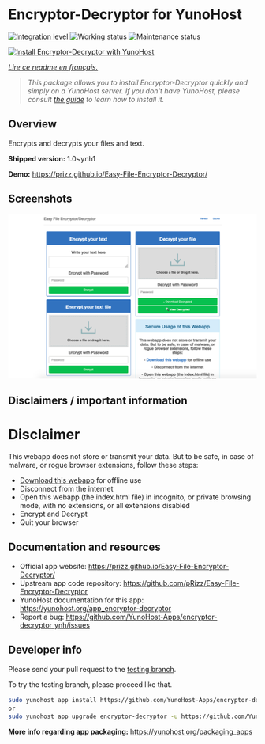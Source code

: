 <!--
N.B.: This README was automatically generated by https://github.com/YunoHost/apps/tree/master/tools/README-generator
It shall NOT be edited by hand.
-->

# Encryptor-Decryptor for YunoHost

[![Integration level](https://dash.yunohost.org/integration/encryptor-decryptor.svg)](https://dash.yunohost.org/appci/app/encryptor-decryptor) ![Working status](https://ci-apps.yunohost.org/ci/badges/encryptor-decryptor.status.svg) ![Maintenance status](https://ci-apps.yunohost.org/ci/badges/encryptor-decryptor.maintain.svg)

[![Install Encryptor-Decryptor with YunoHost](https://install-app.yunohost.org/install-with-yunohost.svg)](https://install-app.yunohost.org/?app=encryptor-decryptor)

*[Lire ce readme en français.](./README_fr.md)*

> *This package allows you to install Encryptor-Decryptor quickly and simply on a YunoHost server.
If you don't have YunoHost, please consult [the guide](https://yunohost.org/#/install) to learn how to install it.*

## Overview

Encrypts and decrypts your files and text.

**Shipped version:** 1.0~ynh1

**Demo:** https://prizz.github.io/Easy-File-Encryptor-Decryptor/

## Screenshots

![Screenshot of Encryptor-Decryptor](./doc/screenshots/screenshot.png)

## Disclaimers / important information

# Disclaimer

This webapp does not store or transmit your data. But to be safe, in case of malware, or rogue browser extensions, follow these steps:

- [Download this webapp](https://github.com/pRizz/Easy-File-Encryptor-Decryptor/archive/master.zip) for offline use
- Disconnect from the internet
- Open this webapp (the index.html file) in incognito, or private browsing mode, with no extensions, or all extensions disabled
- Encrypt and Decrypt
- Quit your browser

## Documentation and resources

* Official app website: <https://prizz.github.io/Easy-File-Encryptor-Decryptor/>
* Upstream app code repository: <https://github.com/pRizz/Easy-File-Encryptor-Decryptor>
* YunoHost documentation for this app: <https://yunohost.org/app_encryptor-decryptor>
* Report a bug: <https://github.com/YunoHost-Apps/encryptor-decryptor_ynh/issues>

## Developer info

Please send your pull request to the [testing branch](https://github.com/YunoHost-Apps/encryptor-decryptor_ynh/tree/testing).

To try the testing branch, please proceed like that.

``` bash
sudo yunohost app install https://github.com/YunoHost-Apps/encryptor-decryptor_ynh/tree/testing --debug
or
sudo yunohost app upgrade encryptor-decryptor -u https://github.com/YunoHost-Apps/encryptor-decryptor_ynh/tree/testing --debug
```

**More info regarding app packaging:** <https://yunohost.org/packaging_apps>
